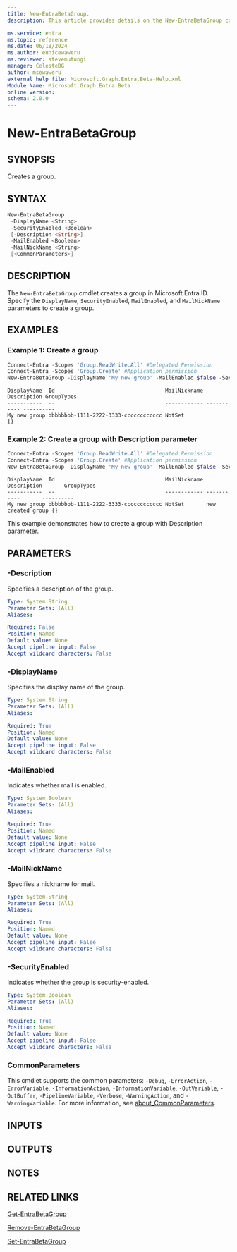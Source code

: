 ```yaml
---
title: New-EntraBetaGroup.
description: This article provides details on the New-EntraBetaGroup command.

ms.service: entra
ms.topic: reference
ms.date: 06/18/2024
ms.author: eunicewaweru
ms.reviewer: stevemutungi
manager: CelesteDG
author: msewaweru
external help file: Microsoft.Graph.Entra.Beta-Help.xml
Module Name: Microsoft.Graph.Entra.Beta
online version:
schema: 2.0.0
---
```


# New-EntraBetaGroup

## SYNOPSIS
Creates a group.

## SYNTAX

```powershell
New-EntraBetaGroup 
 -DisplayName <String> 
 -SecurityEnabled <Boolean>
 [-Description <String>] 
 -MailEnabled <Boolean> 
 -MailNickName <String> 
 [<CommonParameters>]
```

## DESCRIPTION
The `New-EntraBetaGroup` cmdlet creates a group in Microsoft Entra ID. Specify the `DisplayName`, `SecurityEnabled`, `MailEnabled`, and `MailNickName` parameters to create a group.

## EXAMPLES

### Example 1: Create a group
```powershell
Connect-Entra -Scopes 'Group.ReadWrite.All' #Delegated Permission
Connect-Entra -Scopes 'Group.Create' #Application permission
New-EntraBetaGroup -DisplayName 'My new group' -MailEnabled $false -SecurityEnabled $true -MailNickName 'NotSet'
```

```output
DisplayName  Id                                   MailNickname Description GroupTypes
-----------  --                                   ------------ ----------- ----------
My new group bbbbbbbb-1111-2222-3333-cccccccccccc NotSet                   {}
```

### Example 2: Create a group with Description parameter

```powershell
Connect-Entra -Scopes 'Group.ReadWrite.All' #Delegated Permission
Connect-Entra -Scopes 'Group.Create' #Application permission
New-EntraBetaGroup -DisplayName 'My new group' -MailEnabled $false -SecurityEnabled $true -MailNickName 'NotSet' -Description 'New created group'
```

```output
DisplayName  Id                                   MailNickname Description       GroupTypes
-----------  --                                   ------------ -----------       ----------
My new group bbbbbbbb-1111-2222-3333-cccccccccccc NotSet       new created group {}
```

This example demonstrates how to create a group with Description parameter.


## PARAMETERS

### -Description
Specifies a description of the group.

```yaml
Type: System.String
Parameter Sets: (All)
Aliases:

Required: False
Position: Named
Default value: None
Accept pipeline input: False
Accept wildcard characters: False
```

### -DisplayName
Specifies the display name of the group.

```yaml
Type: System.String
Parameter Sets: (All)
Aliases:

Required: True
Position: Named
Default value: None
Accept pipeline input: False
Accept wildcard characters: False
```


### -MailEnabled
Indicates whether mail is enabled.

```yaml
Type: System.Boolean
Parameter Sets: (All)
Aliases:

Required: True
Position: Named
Default value: None
Accept pipeline input: False
Accept wildcard characters: False
```

### -MailNickName
Specifies a nickname for mail.

```yaml
Type: System.String
Parameter Sets: (All)
Aliases:

Required: True
Position: Named
Default value: None
Accept pipeline input: False
Accept wildcard characters: False
```

### -SecurityEnabled
Indicates whether the group is security-enabled.

```yaml
Type: System.Boolean
Parameter Sets: (All)
Aliases:

Required: True
Position: Named
Default value: None
Accept pipeline input: False
Accept wildcard characters: False
```

### CommonParameters
This cmdlet supports the common parameters: `-Debug`, `-ErrorAction`, `-ErrorVariable`, `-InformationAction`, `-InformationVariable`, `-OutVariable`, `-OutBuffer`, `-PipelineVariable`, `-Verbose`, `-WarningAction`, and `-WarningVariable`. For more information, see [about_CommonParameters](https://go.microsoft.com/fwlink/?LinkID=113216).

## INPUTS

## OUTPUTS

## NOTES

## RELATED LINKS

[Get-EntraBetaGroup](Get-EntraBetaGroup.md)

[Remove-EntraBetaGroup](Remove-EntraBetaGroup.md)

[Set-EntraBetaGroup](Set-EntraBetaGroup.md)
